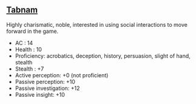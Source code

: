 ## [Tabnam](https://www.dndbeyond.com/profile/radiomime/characters/44316088)

Highly charismatic, noble, interested in using social interactions to move forward in the game.

- AC : 14
- Health : 10
- Proficiency: acrobatics, deception, history, persuasion, slight of hand, stealth
- Stealth : +7
- Active perception: +0 (not proficient)
- Passive perception: +10
- Passive investigation: +12
- Passive insight: +10
